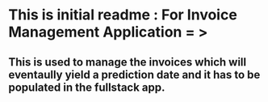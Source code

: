 # This is initial readme : For Invoice Management Application = >

## This is used to manage the invoices which will eventaully yield a prediction date and it has to be populated in the fullstack app.
